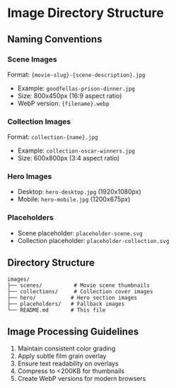 # Image Directory Structure

## Naming Conventions

### Scene Images
Format: `{movie-slug}-{scene-description}.jpg`
- Example: `goodfellas-prison-dinner.jpg`
- Size: 800x450px (16:9 aspect ratio)
- WebP version: `{filename}.webp`

### Collection Images
Format: `collection-{name}.jpg`
- Example: `collection-oscar-winners.jpg`
- Size: 600x800px (3:4 aspect ratio)

### Hero Images
- Desktop: `hero-desktop.jpg` (1920x1080px)
- Mobile: `hero-mobile.jpg` (1200x675px)

### Placeholders
- Scene placeholder: `placeholder-scene.svg`
- Collection placeholder: `placeholder-collection.svg`

## Directory Structure
```
images/
├── scenes/          # Movie scene thumbnails
├── collections/     # Collection cover images
├── hero/           # Hero section images
├── placeholders/   # Fallback images
└── README.md       # This file
```

## Image Processing Guidelines
1. Maintain consistent color grading
2. Apply subtle film grain overlay
3. Ensure text readability on overlays
4. Compress to <200KB for thumbnails
5. Create WebP versions for modern browsers